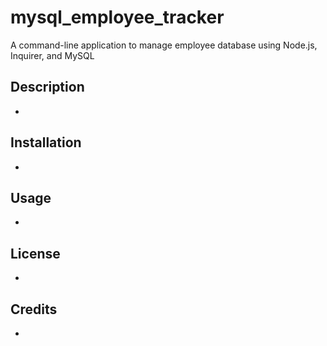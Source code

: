 # mysql_employee_tracker
A command-line application to manage employee database using Node.js, Inquirer, and MySQL

## Description
- 

## Installation
- 

## Usage
- 

## License 
- 

## Credits
- 